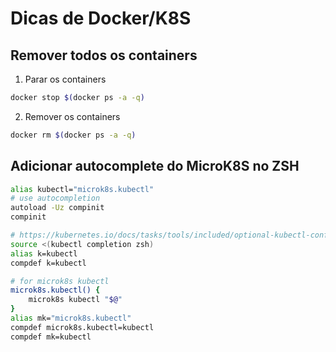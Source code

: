 # Dicas de Docker/K8S

## Remover todos os containers

1. Parar os containers

```bash
docker stop $(docker ps -a -q)
```

2. Remover os containers

```bash
docker rm $(docker ps -a -q)
```

## Adicionar autocomplete do MicroK8S no ZSH
```sh
alias kubectl="microk8s.kubectl"
# use autocompletion
autoload -Uz compinit
compinit

# https://kubernetes.io/docs/tasks/tools/included/optional-kubectl-configs-zsh/
source <(kubectl completion zsh)
alias k=kubectl
compdef k=kubectl

# for microk8s kubectl
microk8s.kubectl() {
    microk8s kubectl "$@"
}
alias mk="microk8s.kubectl"
compdef microk8s.kubectl=kubectl
compdef mk=kubectl
```
